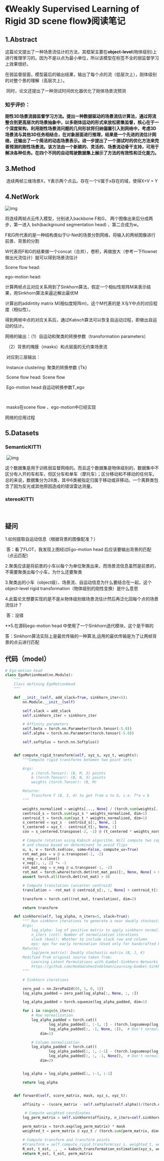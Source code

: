 # 《Weakly Supervised Learning of Rigid 3D scene flow》阅读笔记

## 1.Abstract

​	这篇论文提出了一种场景流估计的方法，其框架主要在**object-level**(物体级别)上进行推理学习的。因为不是以点为最小单位，所以该模型在标签不全的弱监督学习上效果很好。

​	在弱监督层面，模型最后的输出结果，输出了每个点的流（低层次上），刚体级别的对整个景的理解（高层次上）。

​	同时，论文还提出了一种测试时间优化器优化了刚体场景流预测



### 知乎评价：

​	**刚性3D场景流弱监督学习方法。提出一种数据驱动的场景流估计算法，通过将流整合到更高层次的场景抽象中，以多刚体运动的形式来放松密集监督，核心在于一个深度架构，利用刚性场景流问题的几何形状将归纳偏置引入到网络中，考虑3D场景流与其他3D任务相结合，在对象层面进行推理，结果是一个先进的流估计网络，还输出了一个简洁的动态场景表示。进一步提出了一个测试时的优化方法来完善预测的刚性场景流。该方法由一个新颖的、灵活的、场景流动骨干支持，可用于解决各种任务。在四个不同的自动驾驶数据集上展示了方法的有效性和泛化能力。**



## 3.Method

​	连续两帧三维场景X，Y表示两个点云。存在一个V属于x存在的域，使得X+V = Y



## 4.NetWork

![img](https://3dsceneflow.github.io/assets/network_architecture.jpg)

将连续两帧点云传入模型，分别进入backbone F和G， 两个图像出来后分成两步，第一进入 bsh(background segmentation head) 、第二合成为w。



F和G所代表的是一种结构类似于U-Net的场景分割网络，将输入的两帧图像进行前景、背景的分割

W代表将F和G的结果做一个concat（合并），卷积，再做放大（参考一下flownet做出光流估计）就可以得到场景流估计

Scene flow head:



ego-motion head: 

计算两帧点云对应关系用到了Sinkhorn算法，假定一个相似性矩阵M来表示结果，用Sinkhorn算法来逼近解出最优M

计算出的addintity matrix M(相似度矩阵m)，这个M代表的是 X与Y中点的对应程度（相似性）。

得到两帧中点的对应关系后，通过Kabsch算法可以恢复自运动过程，即做出自运动的估计。



网络的输出：（1）自运动和聚类的转换参数（transformation parameters）

​						（2）背景的掩膜（masks）和点层面的无约束场景流

​						对应到三层输出：

​						Instance clustering: 聚类的转换参数 {Tk}  

​						Scene flow head:  Scene flow

​						Ego-motion head:自运动转换参数T_ego

​						

​						masks在scene flow 、ego-motion中已经实现

网络的应用过程



## 5.Datasets

### SemanticKITTI

​	![img](https://img-blog.csdnimg.cn/20200403120026469.png?x-oss-process=image/watermark,type_ZmFuZ3poZW5naGVpdGk,shadow_10,text_aHR0cHM6Ly9ibG9nLmNzZG4ubmV0L3FxXzQwNzMxMzMy,size_16,color_FFFFFF,t_70)

​	这个数据集是用于训练弱监督网络的。而且这个数据集是物体级别的，数据集中不区分有人开的车和车，但区分车和单车（摩托车）；区分移动和不移动的任何车。总的来说，数据集分为28类，其中6类被指定归属于移动或非移动。一个离群类包含了因为反光或其他原因造成的错误雷达测量。

### stereoKITTI

​	

## 疑问

1.如何提取自运动信息（根据背景的图像配准？）

​	答：看了FLOT，我发现上图经过Ego-motion head 后应该要输出背景的匹配（点云匹配）

2.聚类应该是将前景的小车以每个为单位聚类出来，而场景流信息虽然是前景的，不需要聚类出每个小车，为什么还要聚类

3.聚类出的小车（object级）、场景流、自运动信息为什么要结合在一起，这个object-level rigid transformation（物体级别的刚性变换）是什么意思

4.此篇论文想要实现的是不是从物体级别做场景流估计然后再泛化回每个点的场景流估计？

​	答：没错

**5.在源码ego-motion head 中使用了一个Sinkhorn迭代模块，这个是干嘛的

​	答：Sinkhorn算法实际上是最优传输的一种算法,运用的最优传输是为了让两帧背景的点云进行匹配





## 代码（model）

```python
# Ego-motion head
class EgoMotionHead(nn.Module):
    """
    Class defining EgoMotionHead
    """

    def __init__(self, add_slack=True, sinkhorn_iter=5):
        nn.Module.__init__(self)

        self.slack = add_slack
        self.sinkhorn_iter = sinkhorn_iter

        # Affinity parameters
        self.beta = torch.nn.Parameter(torch.tensor(-5.0))
        self.alpha = torch.nn.Parameter(torch.tensor(-5.0))

        self.softplus = torch.nn.Softplus()


    def compute_rigid_transform(self, xyz_s, xyz_t, weights):
        """Compute rigid transforms between two point sets

        Args:
            a (torch.Tensor): (B, M, 3) points
            b (torch.Tensor): (B, N, 3) points
            weights (torch.Tensor): (B, M)

        Returns:
            Transform T (B, 3, 4) to get from a to b, i.e. T*a = b
        """

        weights_normalized = weights[..., None] / (torch.sum(weights[..., None], dim=1, keepdim=True) + _EPS)
        centroid_s = torch.sum(xyz_s * weights_normalized, dim=1)
        centroid_t = torch.sum(xyz_t * weights_normalized, dim=1)
        s_centered = xyz_s - centroid_s[:, None, :]
        t_centered = xyz_t - centroid_t[:, None, :]
        cov = s_centered.transpose(-2, -1) @ (t_centered * weights_normalized)

        # Compute rotation using Kabsch algorithm. Will compute two copies with +/-V[:,:3]
        # and choose based on determinant to avoid flips
        u, s, v = torch.svd(cov, some=False, compute_uv=True)
        rot_mat_pos = v @ u.transpose(-1, -2)
        v_neg = v.clone()
        v_neg[:, :, 2] *= -1
        rot_mat_neg = v_neg @ u.transpose(-1, -2)
        rot_mat = torch.where(torch.det(rot_mat_pos)[:, None, None] > 0, rot_mat_pos, rot_mat_neg)
        assert torch.all(torch.det(rot_mat) > 0)

        # Compute translation (uncenter centroid)
        translation = -rot_mat @ centroid_s[:, :, None] + centroid_t[:, :, None]

        transform = torch.cat((rot_mat, translation), dim=2)

        return transform

    def sinkhorn(self, log_alpha, n_iters=5, slack=True):
        """ Run sinkhorn iterations to generate a near doubly stochastic matrix, where each row or column 			sum to <=1
        Args:
            log_alpha: log of positive matrix to apply sinkhorn normalization (B, J, K)
            n_iters (int): Number of normalization iterations
            slack (bool): Whether to include slack row and column
            eps: eps for early termination (Used only for handcrafted RPM). Set to negative to disable.
        Returns:
            log(perm_matrix): Doubly stochastic matrix (B, J, K)
        Modified from original source taken from:
            Learning Latent Permutations with Gumbel-Sinkhorn Networks
            https://github.com/HeddaCohenIndelman/Learning-Gumbel-Sinkhorn-Permutations-w-Pytorch
        """

        # Sinkhorn iterations

        zero_pad = nn.ZeroPad2d((0, 1, 0, 1))
        log_alpha_padded = zero_pad(log_alpha[:, None, :, :])

        log_alpha_padded = torch.squeeze(log_alpha_padded, dim=1)

        for i in range(n_iters):
            # Row normalization
            log_alpha_padded = torch.cat((
                    log_alpha_padded[:, :-1, :] - (torch.logsumexp(log_alpha_padded[:, :-1, :], dim=2, keepdim=True)),
                    log_alpha_padded[:, -1, None, :]),  # Don't normalize last row
                dim=1)

            # Column normalization
            log_alpha_padded = torch.cat((
                    log_alpha_padded[:, :, :-1] - (torch.logsumexp(log_alpha_padded[:, :, :-1], dim=1, keepdim=True)),
                    log_alpha_padded[:, :, -1, None]),  # Don't normalize last column
                dim=2)


        log_alpha = log_alpha_padded[:, :-1, :-1]

        return log_alpha


    def forward(self, score_matrix, mask, xyz_s, xyz_t):

        affinity = -(score_matrix - self.softplus(self.alpha))/(torch.exp(self.beta) + 0.02)

         # Compute weighted coordinates
        log_perm_matrix = self.sinkhorn(affinity, n_iters=self.sinkhorn_iter, slack=self.slack)

        perm_matrix = torch.exp(log_perm_matrix) * mask
        weighted_t = perm_matrix @ xyz_t / (torch.sum(perm_matrix, dim=2, keepdim=True) + _EPS)

        # Compute transform and transform points
        #transform = self.compute_rigid_transform(xyz_s, weighted_t, weights=torch.sum(perm_matrix, dim=2))
        R_est, t_est, _, _ = kabsch_transformation_estimation(xyz_s, weighted_t, weights=torch.sum(perm_matrix, dim=2))
        return R_est, t_est, perm_matrix

```
